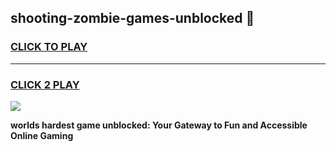 
## shooting-zombie-games-unblocked 👋
<h3>
<a href="https://premium.freeplayer.one?title=shooting-zombie-games-unblocked&ref=14F">CLICK TO PLAY</a></h3>
<hr>

<h3>
<a href="https://premium.freeplayer.one?title=shooting-zombie-games-unblocked&ref=14F">CLICK 2 PLAY</a>
  
</h3>

<a href="https://premium.freeplayer.one?title=shooting-zombie-games-unblocked&ref=12F/"><img src="https://clearcache.store/games.png"></a>


**worlds hardest game unblocked: Your Gateway to Fun and Accessible Online Gaming**
